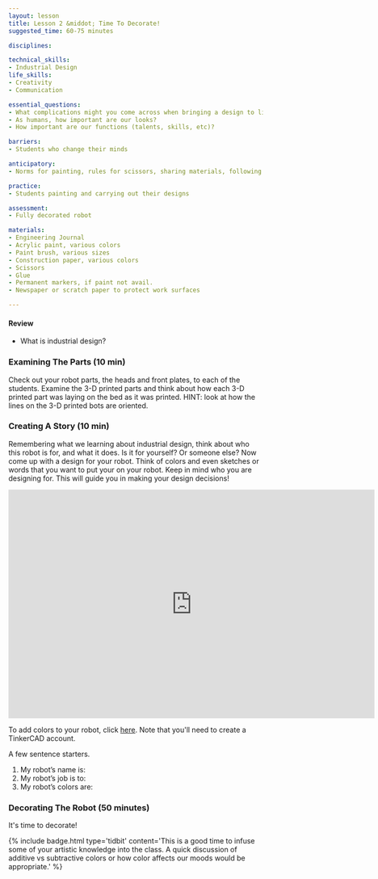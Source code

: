 ```yaml
---
layout: lesson
title: Lesson 2 &middot; Time To Decorate!
suggested_time: 60-75 minutes

disciplines:

technical_skills:
- Industrial Design
life_skills:
- Creativity
- Communication

essential_questions:
- What complications might you come across when bringing a design to life?
- As humans, how important are our looks?  
- How important are our functions (talents, skills, etc)?  

barriers: 
- Students who change their minds  

anticipatory:
- Norms for painting, rules for scissors, sharing materials, following a design or changing designs as necessary

practice:
- Students painting and carrying out their designs

assessment:
- Fully decorated robot

materials:
- Engineering Journal
- Acrylic paint, various colors
- Paint brush, various sizes
- Construction paper, various colors
- Scissors
- Glue
- Permanent markers, if paint not avail.
- Newspaper or scratch paper to protect work surfaces

---
```

#### Review
* What is industrial design?

### Examining The Parts (10 min)
Check out your robot parts, the heads and front plates, to each of the students.  Examine the 3-D printed parts and think about how each 3-D printed part was laying on the bed as it was printed.  HINT: look at how the lines on the 3-D printed bots are oriented.

### Creating A Story (10 min)
Remembering what we learning about industrial design, think about who this robot is for, and what it does.  Is it for yourself?  Or someone else?  Now come up with a design for your robot.  Think of colors and even sketches or words that you want to put your on your robot.  Keep in mind who you are designing for.  This will guide you in making your design decisions!

<iframe width="725" height="453" src="https://www.tinkercad.com/embed/9RUh82CEU99?editbtn=1" frameborder="0" marginwidth="0" marginheight="0" scrolling="no"></iframe>

To add colors to your robot, click <a href="https://www.tinkercad.com/things/9RUh82CEU99" target="_blank">here</a>. Note that you'll need to create a TinkerCAD account.

A few sentence starters.

1. My robot’s name is:
2. My robot’s job is to:
3. My robot’s colors are:

### Decorating The Robot (50 minutes) 
It's time to decorate!

{% include badge.html type='tidbit' content='This is a good time to infuse some of your artistic knowledge into the class. A quick discussion of additive vs subtractive colors or how color affects our moods would be appropriate.' %}

